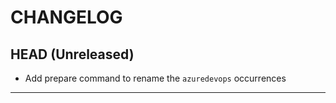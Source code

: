 CHANGELOG
=========

## HEAD (Unreleased)
* Add prepare command to rename the `azuredevops` occurrences

---

